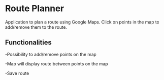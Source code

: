 # Route Planner
Application to plan a route using Google Maps. Click on points in the map to add/remove them to the route.

## Functionalities
-Possibility to add/remove points on the map

-Map will display route between points on the map

-Save route

